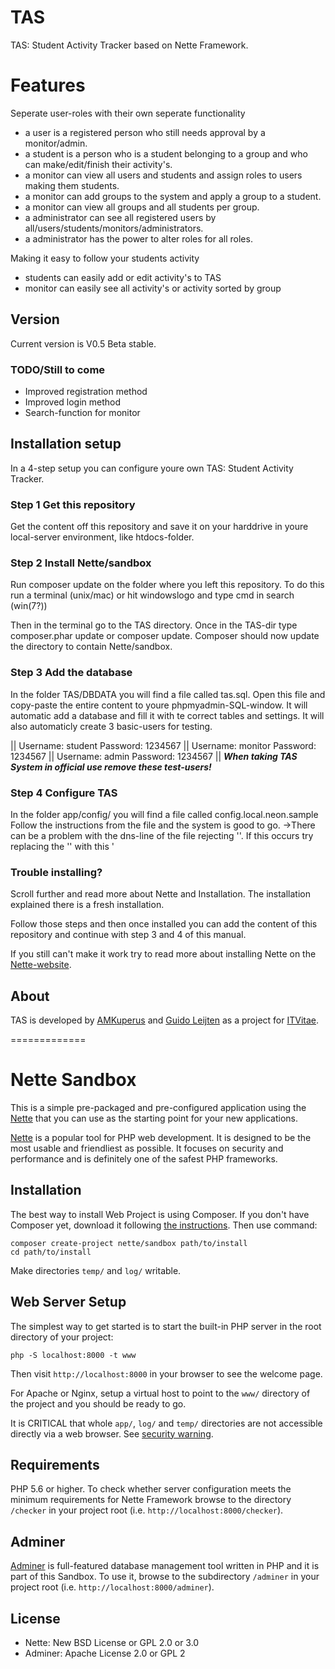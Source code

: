 # TAS
TAS: Student Activity Tracker based on Nette Framework.

# Features
Seperate user-roles with their own seperate functionality
- a user is a registered person who still needs approval by a monitor/admin.
- a student is a person who is a student belonging to a group and who can make/edit/finish their activity's.
- a monitor can view all users and students and assign roles to users making them students. 
- a monitor can add groups to the system and apply a group to a student.
- a monitor can view all groups and all students per group.
- a administrator can see all registered users by all/users/students/monitors/administrators.
- a administrator has the power to alter roles for all roles.

Making it easy to follow your students activity
- students can easily add or edit activity's to TAS
- monitor can easily see all activity's or activity sorted by group

## Version
Current version is V0.5 Beta stable.

### TODO/Still to come
- Improved registration method
- Improved login method
- Search-function for monitor

## Installation setup
In a 4-step setup you can configure youre own TAS: Student Activity Tracker.
### Step 1 Get this repository
Get the content off this repository and save it on your harddrive in youre local-server environment, like htdocs-folder.
### Step 2 Install Nette/sandbox
Run composer update on the folder where you left this repository.
To do this run a terminal (unix/mac) or hit windowslogo and type cmd in search (win(7?))

Then in the terminal go to the TAS directory.
Once in the TAS-dir type composer.phar update or composer update.
Composer should now update the directory to contain Nette/sandbox.
### Step 3 Add the database
In the folder TAS/DBDATA you will find a file called tas.sql. Open this file and copy-paste the entire content to youre phpmyadmin-SQL-window.
It will automatic add a database and fill it with te correct tables and settings. It will also automaticly create 3 basic-users for testing.

|| Username: student Password: 1234567 || Username: monitor Password: 1234567 || Username: admin Password: 1234567 ||
___When taking TAS System in official use remove these test-users!___

### Step 4 Configure TAS
In the folder app/config/ you will find a file called config.local.neon.sample
Follow the instructions from the file and the system is good to go.
->There can be a problem with the dns-line of the file rejecting ''. If this occurs try replacing the '' with this '

### Trouble installing?
Scroll further and read more about Nette and Installation. The installation explained there is a fresh installation.

Follow those steps and then once installed you can add the content of this repository and continue with step 3 and 4 of this manual.

If you still can't make it work try to read more about installing Nette on the [Nette-website](https://nette.org).


## About
TAS is developed by [AMKuperus](https://github.com/AMKuperus) and [Guido Leijten](https://github.com/guidoleijten) as a project for [ITVitae](http://itvitae.nl/).

=============

Nette Sandbox
=============

This is a simple pre-packaged and pre-configured application using the [Nette](https://nette.org)
that you can use as the starting point for your new applications.

[Nette](https://nette.org) is a popular tool for PHP web development.
It is designed to be the most usable and friendliest as possible. It focuses
on security and performance and is definitely one of the safest PHP frameworks.


Installation
------------

The best way to install Web Project is using Composer. If you don't have Composer yet,
download it following [the instructions](https://doc.nette.org/composer). Then use command:

	composer create-project nette/sandbox path/to/install
	cd path/to/install


Make directories `temp/` and `log/` writable.


Web Server Setup
----------------

The simplest way to get started is to start the built-in PHP server in the root directory of your project:

	php -S localhost:8000 -t www

Then visit `http://localhost:8000` in your browser to see the welcome page.

For Apache or Nginx, setup a virtual host to point to the `www/` directory of the project and you
should be ready to go.

It is CRITICAL that whole `app/`, `log/` and `temp/` directories are not accessible directly
via a web browser. See [security warning](https://nette.org/security-warning).


Requirements
------------

PHP 5.6 or higher. To check whether server configuration meets the minimum requirements for
Nette Framework browse to the directory `/checker` in your project root (i.e. `http://localhost:8000/checker`).


Adminer
-------

[Adminer](https://www.adminer.org/) is full-featured database management tool written in PHP and it is part of this Sandbox.
To use it, browse to the subdirectory `/adminer` in your project root (i.e. `http://localhost:8000/adminer`).


License
-------
- Nette: New BSD License or GPL 2.0 or 3.0
- Adminer: Apache License 2.0 or GPL 2
